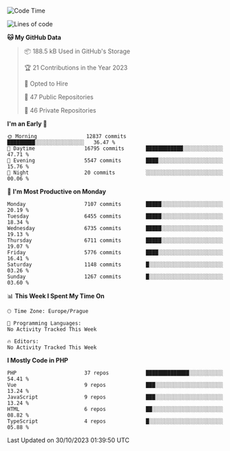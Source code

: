 <!--START_SECTION:waka-->
![Code Time](http://img.shields.io/badge/Code%20Time-1%2C583%20hrs%2058%20mins-blue)

![Lines of code](https://img.shields.io/badge/From%20Hello%20World%20I%27ve%20Written-11.4%20million%20lines%20of%20code-blue)

**🐱 My GitHub Data** 

> 📦 188.5 kB Used in GitHub's Storage 
 > 
> 🏆 21 Contributions in the Year 2023
 > 
> 💼 Opted to Hire
 > 
> 📜 47 Public Repositories 
 > 
> 🔑 46 Private Repositories 
 > 
**I'm an Early 🐤** 

```text
🌞 Morning                12837 commits       █████████░░░░░░░░░░░░░░░░   36.47 % 
🌆 Daytime                16795 commits       ████████████░░░░░░░░░░░░░   47.71 % 
🌃 Evening                5547 commits        ████░░░░░░░░░░░░░░░░░░░░░   15.76 % 
🌙 Night                  20 commits          ░░░░░░░░░░░░░░░░░░░░░░░░░   00.06 % 
```
📅 **I'm Most Productive on Monday** 

```text
Monday                   7107 commits        █████░░░░░░░░░░░░░░░░░░░░   20.19 % 
Tuesday                  6455 commits        █████░░░░░░░░░░░░░░░░░░░░   18.34 % 
Wednesday                6735 commits        █████░░░░░░░░░░░░░░░░░░░░   19.13 % 
Thursday                 6711 commits        █████░░░░░░░░░░░░░░░░░░░░   19.07 % 
Friday                   5776 commits        ████░░░░░░░░░░░░░░░░░░░░░   16.41 % 
Saturday                 1148 commits        █░░░░░░░░░░░░░░░░░░░░░░░░   03.26 % 
Sunday                   1267 commits        █░░░░░░░░░░░░░░░░░░░░░░░░   03.60 % 
```


📊 **This Week I Spent My Time On** 

```text
🕑︎ Time Zone: Europe/Prague

💬 Programming Languages: 
No Activity Tracked This Week

🔥 Editors: 
No Activity Tracked This Week
```

**I Mostly Code in PHP** 

```text
PHP                      37 repos            ██████████████░░░░░░░░░░░   54.41 % 
Vue                      9 repos             ███░░░░░░░░░░░░░░░░░░░░░░   13.24 % 
JavaScript               9 repos             ███░░░░░░░░░░░░░░░░░░░░░░   13.24 % 
HTML                     6 repos             ██░░░░░░░░░░░░░░░░░░░░░░░   08.82 % 
TypeScript               4 repos             █░░░░░░░░░░░░░░░░░░░░░░░░   05.88 % 
```




 Last Updated on 30/10/2023 01:39:50 UTC
<!--END_SECTION:waka-->
<!--
**AlexKratky/AlexKratky** is a ✨ _special_ ✨ repository because its `README.md` (this file) appears on your GitHub profile.

Here are some ideas to get you started:

- 🔭 I’m currently working on ...
- 🌱 I’m currently learning ...
- 👯 I’m looking to collaborate on ...
- 🤔 I’m looking for help with ...
- 💬 Ask me about ...
- 📫 How to reach me: ...
- 😄 Pronouns: ...
- ⚡ Fun fact: ...
-->
